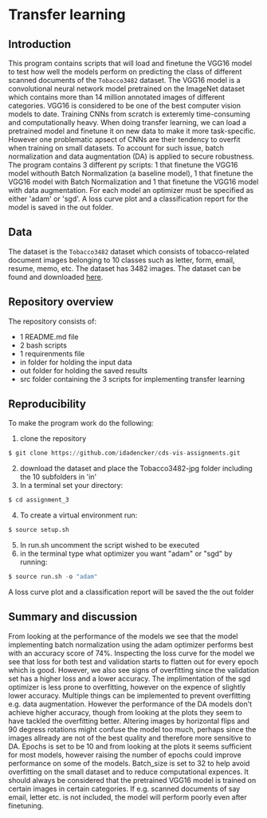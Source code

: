 # Transfer learning 


## Introduction
This program contains scripts that will load and finetune the VGG16 model to test how well the models perform on predicting the class of different scanned documents of the ```Tobacco3482``` dataset. 
The VGG16 model is a convolutional neural network model pretrained on the ImageNet dataset which contains more than 14 million annotated images of different categories. VGG16 is considered to be one of the best computer vision models to date. 
Training CNNs from scratch is exteremly time-consuming and computationally heavy. When doing transfer learning, we can load a pretrained model and finetune it on new data to make it more task-specific. 
However one problematic apsect of CNNs are their tendency to overfit when training on small datasets. To account for such issue, batch normalization and data augmentation (DA) is applied to secure robustness. 
The program contains 3 different py scripts: 1 that finetune the VGG16 model withouth Batch Normalization (a baseline model), 1 that finetune the VGG16 model with Batch Normalization and 1 that finetune the VGG16 model with data augmentation. For each model an optimizer must be specified as either 'adam' or 'sgd'. A loss curve plot and a classification report for the model is saved in the out folder. 


## Data
The dataset is the ```Tobacco3482``` dataset which consists of tobacco-related document images belonging to 10 classes such as letter, form, email, resume, memo, etc. The dataset has 3482 images. The dataset can be found and downloaded [here](https://www.kaggle.com/datasets/patrickaudriaz/tobacco3482jpg?resource=download). 


## Repository overview 
The repository consists of:
- 1 README.md file
- 2 bash scripts
- 1 requirenments file
- in folder for holding the input data
- out folder for holding the saved results
- src folder containing the 3 scripts for implementing transfer learning


## Reproducibility 
To make the program work do the following:

1) clone the repository 
```python
$ git clone https://github.com/idadencker/cds-vis-assignments.git
```
2) download the dataset and place the Tobacco3482-jpg folder including the 10 subfolders in 'in'
3) In a terminal set your directory:
```python
$ cd assignment_3
```
4) To create a virtual environment run:
```python
$ source setup.sh
```
5) In run.sh uncomment the script wished to be executed
6) in the terminal type what optimizer you want "adam" or "sgd" by running:
```python
$ source run.sh -o "adam"
```
A loss curve plot and a classification report will be saved the the out folder 


## Summary and discussion
From looking at the performance of the models we see that the model implementing batch normalization using the adam optimizer performs best with an accuracy score of 74%. Inspecting the loss curve for the model we see that loss for both test and validation starts to flatten out for every epoch which is good. However, we also see signs of overfitting since the validation set has a higher loss and a lower accuracy. The implimentation of the sgd optimizer is less prone to overfitting, however on the expence of slightly lower accuracy. 
Multiple things can be implemented to prevent overfitting e.g. data augmentation. However the performance of the DA models don't achieve higher accuracy, though from looking at the plots they seem to have tackled the overfitting better. Altering images by horizontal flips and 90 degress rotations might confuse the model too much, perhaps since the images allready are not of the best quality and therefore more sensitive to DA. 
Epochs is set to be 10 and from looking at the plots it seems sufficient for most models, however raising the number of epochs could improve performance on some of the models. Batch_size is set to 32 to help avoid overfitting on the small dataset and to reduce computational expences.
It should always be considered that the pretrained VGG16 model is trained on certain images in certain categories. If e.g. scanned documents of say email, letter etc. is not included, the model will perform poorly even after finetuning. 